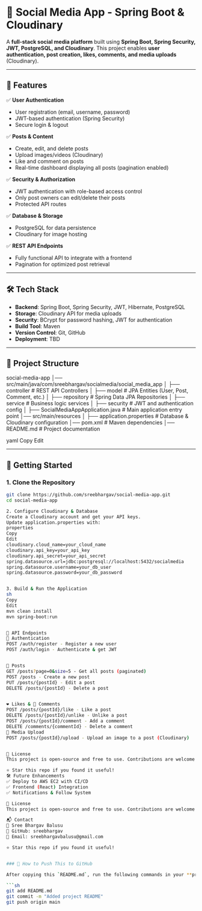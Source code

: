 # 📸 Social Media App - Spring Boot & Cloudinary

A **full-stack social media platform** built using **Spring Boot, Spring Security, JWT, PostgreSQL, and Cloudinary**. This project enables **user authentication, post creation, likes, comments, and media uploads** (Cloudinary). 

---

## 🚀 Features

✅ **User Authentication**  
   - User registration (email, username, password)  
   - JWT-based authentication (Spring Security)  
   - Secure login & logout  

✅ **Posts & Content**  
   - Create, edit, and delete posts  
   - Upload images/videos (Cloudinary)  
   - Like and comment on posts  
   - Real-time dashboard displaying all posts (pagination enabled)  

✅ **Security & Authorization**  
   - JWT authentication with role-based access control  
   - Only post owners can edit/delete their posts  
   - Protected API routes  

✅ **Database & Storage**  
   - PostgreSQL for data persistence  
   - Cloudinary for image hosting  

✅ **REST API Endpoints**  
   - Fully functional API to integrate with a frontend  
   - Pagination for optimized post retrieval  

---

## 🛠️ Tech Stack

- **Backend**: Spring Boot, Spring Security, JWT, Hibernate, PostgreSQL  
- **Storage**: Cloudinary API for media uploads  
- **Security**: BCrypt for password hashing, JWT for authentication  
- **Build Tool**: Maven  
- **Version Control**: Git, GitHub  
- **Deployment**: TBD  

---

## 📂 Project Structure

social-media-app │── src/main/java/com/sreebhargav/socialmedia/social_media_app │
                 ├── controller # REST API Controllers │ 
                 ├── model # JPA Entities (User, Post, Comment, etc.) │
                 ├── repository # Spring Data JPA Repositories │ 
                 ├── service # Business logic services │ 
                 ├── security # JWT and authentication config │
                 ├── SocialMediaAppApplication.java # Main application entry point 
                 │── src/main/resources │ 
                 ├── application.properties # Database & Cloudinary configuration 
                 │── pom.xml # Maven dependencies 
                 │── README.md # Project documentation

yaml
Copy
Edit

---

## 🚀 Getting Started

### 1. Clone the Repository  
```sh
git clone https://github.com/sreebhargav/social-media-app.git
cd social-media-app

2. Configure Cloudinary & Database
Create a Cloudinary account and get your API keys.
Update application.properties with:
properties
Copy
Edit
cloudinary.cloud_name=your_cloud_name
cloudinary.api_key=your_api_key
cloudinary.api_secret=your_api_secret
spring.datasource.url=jdbc:postgresql://localhost:5432/socialmedia
spring.datasource.username=your_db_user
spring.datasource.password=your_db_password


3. Build & Run the Application
sh
Copy
Edit
mvn clean install
mvn spring-boot:run


📌 API Endpoints
🔐 Authentication
POST /auth/register - Register a new user
POST /auth/login - Authenticate & get JWT


📝 Posts
GET /posts?page=0&size=5 - Get all posts (paginated)
POST /posts - Create a new post
PUT /posts/{postId} - Edit a post
DELETE /posts/{postId} - Delete a post


❤️ Likes & 💬 Comments
POST /posts/{postId}/like - Like a post
DELETE /posts/{postId}/unlike - Unlike a post
POST /posts/{postId}/comment - Add a comment
DELETE /comments/{commentId} - Delete a comment
📸 Media Upload
POST /posts/{postId}/upload - Upload an image to a post (Cloudinary)


📝 License
This project is open-source and free to use. Contributions are welcome! 🚀

⭐ Star this repo if you found it useful!
🛠️ Future Enhancements
✅ Deploy to AWS EC2 with CI/CD
✅ Frontend (React) Integration
✅ Notifications & Follow System

📝 License
This project is open-source and free to use. Contributions are welcome!

📬 Contact
🔹 Sree Bhargav Balusu
🔹 GitHub: sreebhargav
🔹 Email: sreebhargavbalusu@gmail.com

⭐ Star this repo if you found it useful!


### 📌 How to Push This to GitHub

After copying this `README.md`, run the following commands in your **project root directory**:

```sh
git add README.md
git commit -m "Added project README"
git push origin main

